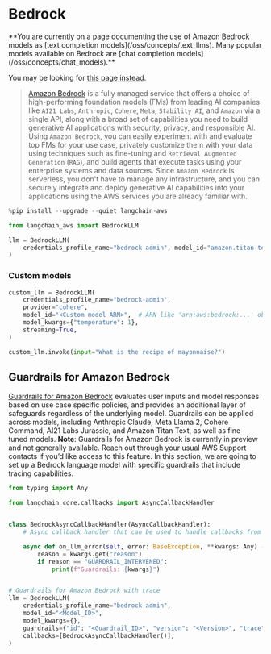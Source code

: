 # Bedrock

<Warning>
**You are currently on a page documenting the use of Amazon Bedrock models as [text completion models](/oss/concepts/text_llms). Many popular models available on Bedrock are [chat completion models](/oss/concepts/chat_models).**


You may be looking for [this page instead](/oss/integrations/chat/bedrock/).
</Warning>

>[Amazon Bedrock](https://aws.amazon.com/bedrock/) is a fully managed service that offers a choice of 
> high-performing foundation models (FMs) from leading AI companies like `AI21 Labs`, `Anthropic`, `Cohere`, 
> `Meta`, `Stability AI`, and `Amazon` via a single API, along with a broad set of capabilities you need to 
> build generative AI applications with security, privacy, and responsible AI. Using `Amazon Bedrock`, 
> you can easily experiment with and evaluate top FMs for your use case, privately customize them with 
> your data using techniques such as fine-tuning and `Retrieval Augmented Generation` (`RAG`), and build 
> agents that execute tasks using your enterprise systems and data sources. Since `Amazon Bedrock` is 
> serverless, you don't have to manage any infrastructure, and you can securely integrate and deploy 
> generative AI capabilities into your applications using the AWS services you are already familiar with.



```python
%pip install --upgrade --quiet langchain-aws
```


```python
from langchain_aws import BedrockLLM

llm = BedrockLLM(
    credentials_profile_name="bedrock-admin", model_id="amazon.titan-text-express-v1"
)
```

### Custom models


```python
custom_llm = BedrockLLM(
    credentials_profile_name="bedrock-admin",
    provider="cohere",
    model_id="<Custom model ARN>",  # ARN like 'arn:aws:bedrock:...' obtained via provisioning the custom model
    model_kwargs={"temperature": 1},
    streaming=True,
)

custom_llm.invoke(input="What is the recipe of mayonnaise?")
```

## Guardrails for Amazon Bedrock

[Guardrails for Amazon Bedrock](https://aws.amazon.com/bedrock/guardrails/) evaluates user inputs and model responses based on use case specific policies, and provides an additional layer of safeguards regardless of the underlying model. Guardrails can be applied across models, including Anthropic Claude, Meta Llama 2, Cohere Command, AI21 Labs Jurassic, and Amazon Titan Text, as well as fine-tuned models.
**Note**: Guardrails for Amazon Bedrock is currently in preview and not generally available. Reach out through your usual AWS Support contacts if you’d like access to this feature.
In this section, we are going to set up a Bedrock language model with specific guardrails that include tracing capabilities.   


```python
from typing import Any

from langchain_core.callbacks import AsyncCallbackHandler


class BedrockAsyncCallbackHandler(AsyncCallbackHandler):
    # Async callback handler that can be used to handle callbacks from langchain.

    async def on_llm_error(self, error: BaseException, **kwargs: Any) -> Any:
        reason = kwargs.get("reason")
        if reason == "GUARDRAIL_INTERVENED":
            print(f"Guardrails: {kwargs}")


# Guardrails for Amazon Bedrock with trace
llm = BedrockLLM(
    credentials_profile_name="bedrock-admin",
    model_id="<Model_ID>",
    model_kwargs={},
    guardrails={"id": "<Guardrail_ID>", "version": "<Version>", "trace": True},
    callbacks=[BedrockAsyncCallbackHandler()],
)
```
